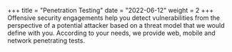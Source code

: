 +++
title = "Penetration Testing"
date = "2022-06-12"
weight = 2
+++
Offensive security engagements help you detect vulnerabilities from the
perspective of a potential attacker based on a threat model that we would define
with you. According to your needs, we provide web, mobile and network
penetrating tests.

<!-- more -->
